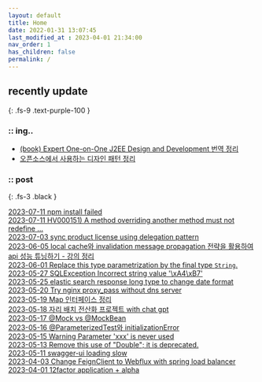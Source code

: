 ```yaml
---
layout: default
title: Home
date: 2022-01-31 13:07:45
last_modified_at : 2023-04-01 21:34:00
nav_order: 1
has_children: false
permalink: /
---
```

 
## recently update
{: .fs-9 .text-purple-100 }

### :: ing..

- [(book) Expert One-on-One J2EE Design and Development 번역 정리](./docs/clipping/java/j2EE_design_and_development.md)  
- [오픈소스에서 사용하는 디자인 패턴 정리](./docs/patterns/opensourcepatterns.md)  

### :: post

{: .fs-3 .black }

[2023-07-11 npm install failed](./docs/errors/npm_install_error.md)  
[2023-07-11 HV000151) A method overriding another method must not redefine ...](./docs/errors/HV000151.md)  
[2023-07-03 sync product license using delegation pattern](./docs/patterns/delegation_pattern.md)  
[2023-06-05 local cache와 invalidation message propagation 전략을 활용하여 api 성능 튜닝하기 - 강의 정리](./docs/mooc/youtube/localcache_imdg.md)  
[2023-06-01 Replace this type parametrization by the final type `String`.](./docs/quality/sonarqube/S4968.md)  
[2023-05-27 SQLException Incorrect string value '\xA4\xB7'](./docs/errors/jpaSystemException_1.md)  
[2023-05-25 elastic search response long type to change date format](./docs/msa/elastic-search/elasticsearch_script.md)  
[2023-05-20 Try nginx proxy_pass without dns server](./docs/msa/nginx/try_nginx_proxy_pass_without_dns_server.md)  
[2023-05-19 Map 인터페이스 정리](./docs/language/java/map_interface.md)  
[2023-05-18 자리 배치 전산화 프로젝트 with chat gpt](./docs/sub-projects/office_seat_with_chatgpt.md)  
[2023-05-17 @Mock vs @MockBean](./docs/language/java/mock_mockBean.md)  
[2023-05-16 @ParameterizedTest와 initializationError](./docs/language/java/parameterizedTest_initializationError.md)  
[2023-05-15 Warning Parameter 'xxx' is never used](./docs/quality/sonarqube/warning_parameter.md)  
[2023-05-13 Remove this use of "Double"; it is deprecated.](./docs/quality/sonarqube/S1874.md)  
[2023-05-11 swagger-ui loading slow](./docs/etc/swagger-ui_loading_slow.md)  
[2023-04-03 Change FeignClient to Webflux with spring load balancer](./docs/msa/feign/change_feignClient2webflux_with_scl.md)  
[2023-04-01 12factor application + alpha](./docs/clipping/msa/12factors.md)  

